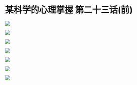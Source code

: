 # 某科学的心理掌握 第二十三话(前)

![](https://cnindex.github.io/Mental-Out/images/23/pre/1.jpg)

![](https://cnindex.github.io/Mental-Out/images/23/pre/2.jpg)

![](https://cnindex.github.io/Mental-Out/images/23/pre/3.jpg)

![](https://cnindex.github.io/Mental-Out/images/23/pre/4.jpg)

![](https://cnindex.github.io/Mental-Out/images/23/pre/5.jpg)

![](https://cnindex.github.io/Mental-Out/images/23/pre/6.jpg)

![](https://cnindex.github.io/Mental-Out/images/23/pre/7.jpg)

